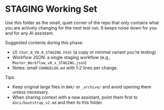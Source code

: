 # STAGING Working Set

Use this folder as the small, quiet corner of the repo that only contains what you are actively changing for the next test run. It keeps noise down for you and for any AI assistant.

Suggested contents during this phase:
- UI: `Chat_8_V8.0_STAGING.html` (a copy or minimal variant you’re testing)
- Workflow JSON: a single staging workflow (e.g., `Master_Workflow_v8_x_STAGING.json`)
- Notes: small `CHANGELOG.md` with 1‑2 lines per change.

Tips:
- Keep original large files in `BAK/` or `_archive/` and avoid opening them unless necessary.
- When sharing context with a new assistant, point them first to `docs/bootstrap_v2.md` and then to this folder.
